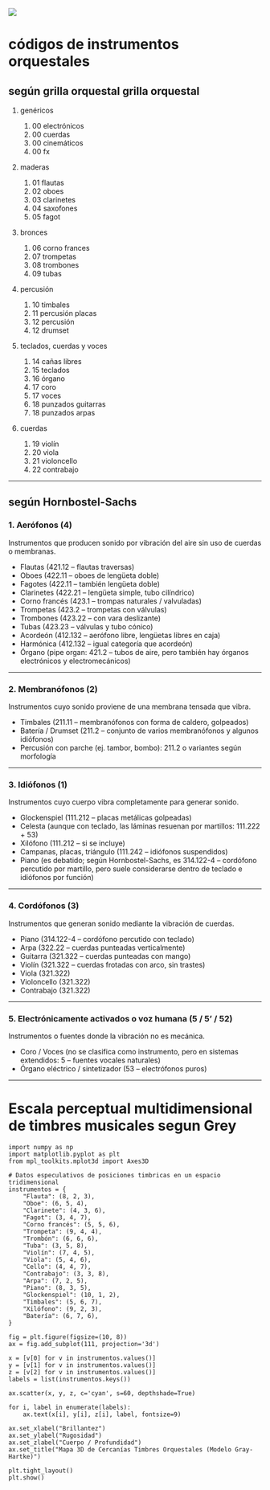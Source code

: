 
![](https://i.imgur.com/dzqhCbc.png)

# códigos de instrumentos orquestales


## según grilla orquestal grilla orquestal

1. genéricos
	1. 00 electrónicos
	2. 00 cuerdas
	3. 00 cinemáticos
	4. 00 fx

2. maderas
	1. 01 flautas
	2. 02 oboes
	3. 03 clarinetes
	4. 04 saxofones
	5. 05 fagot
3. bronces
	1. 06 corno frances
	2. 07 trompetas
	3. 08 trombones
	4. 09 tubas
4. percusión
	1. 10 timbales
	2. 11 percusión placas
	3. 12 percusión 
	4. 12 drumset
5. teclados, cuerdas y voces
	1. 14 cañas libres
	2. 15 teclados
	3. 16 órgano
	4. 17 coro
	5. 17 voces
	6. 18 punzados guitarras
	7. 18 punzados arpas
6. cuerdas
	1. 19 violín
	2. 20 viola
	3. 21 violoncello
	4. 22 contrabajo

---

## según Hornbostel-Sachs


### 1. Aerófonos (4)

Instrumentos que producen sonido por vibración del aire sin uso de cuerdas o membranas.
- Flautas (421.12 – flautas traversas)
- Oboes (422.11 – oboes de lengüeta doble)
- Fagotes (422.11 – también lengüeta doble)
- Clarinetes (422.21 – lengüeta simple, tubo cilíndrico)
- Corno francés (423.1 – trompas naturales / valvuladas)
- Trompetas (423.2 – trompetas con válvulas)
- Trombones (423.22 – con vara deslizante)
- Tubas (423.23 – válvulas y tubo cónico)
- Acordeón (412.132 – aerófono libre, lengüetas libres en caja)
- Harmónica (412.132 – igual categoría que acordeón)
- Órgano (pipe organ: 421.2 – tubos de aire, pero también hay órganos electrónicos y electromecánicos)

---

### 2. Membranófonos (2)

Instrumentos cuyo sonido proviene de una membrana tensada que vibra.
- Timbales (211.11 – membranófonos con forma de caldero, golpeados)
- Batería / Drumset (211.2 – conjunto de varios membranófonos y algunos idiófonos)
- Percusión con parche (ej. tambor, bombo): 211.2 o variantes según morfología

---

### 3. Idiófonos (1)

Instrumentos cuyo cuerpo vibra completamente para generar sonido.
- Glockenspiel (111.212 – placas metálicas golpeadas)
- Celesta (aunque con teclado, las láminas resuenan por martillos: 111.222 + 53)
- Xilófono (111.212 – si se incluye)
- Campanas, placas, triángulo (111.242 – idiófonos suspendidos)
- Piano (es debatido; según Hornbostel-Sachs, es 314.122-4 – cordófono percutido por martillo, pero suele considerarse dentro de teclado e idiófonos por función)

---

### 4. Cordófonos (3)

Instrumentos que generan sonido mediante la vibración de cuerdas.
- Piano (314.122-4 – cordófono percutido con teclado)
- Arpa (322.22 – cuerdas punteadas verticalmente)
- Guitarra (321.322 – cuerdas punteadas con mango)
- Violín (321.322 – cuerdas frotadas con arco, sin trastes)
- Viola (321.322)
- Violoncello (321.322)
- Contrabajo (321.322)

---

### 5. Electrónicamente activados o voz humana (5 / 5’ / 52)

Instrumentos o fuentes donde la vibración no es mecánica.
- Coro / Voces (no se clasifica como instrumento, pero en sistemas extendidos: 5 – fuentes vocales naturales)
- Órgano eléctrico / sintetizador (53 – electrófonos puros)



---
# Escala perceptual multidimensional de timbres musicales segun Grey

```run-python
import numpy as np
import matplotlib.pyplot as plt
from mpl_toolkits.mplot3d import Axes3D

# Datos especulativos de posiciones timbricas en un espacio tridimensional
instrumentos = {
    "Flauta": (8, 2, 3),
    "Oboe": (6, 5, 4),
    "Clarinete": (4, 3, 6),
    "Fagot": (3, 4, 7),
    "Corno francés": (5, 5, 6),
    "Trompeta": (9, 4, 4),
    "Trombón": (6, 6, 6),
    "Tuba": (3, 5, 8),
    "Violín": (7, 4, 5),
    "Viola": (5, 4, 6),
    "Cello": (4, 4, 7),
    "Contrabajo": (3, 3, 8),
    "Arpa": (7, 2, 5),
    "Piano": (8, 3, 5),
    "Glockenspiel": (10, 1, 2),
    "Timbales": (5, 6, 7),
    "Xilófono": (9, 2, 3),
    "Batería": (6, 7, 6),
}

fig = plt.figure(figsize=(10, 8))
ax = fig.add_subplot(111, projection='3d')

x = [v[0] for v in instrumentos.values()]
y = [v[1] for v in instrumentos.values()]
z = [v[2] for v in instrumentos.values()]
labels = list(instrumentos.keys())

ax.scatter(x, y, z, c='cyan', s=60, depthshade=True)

for i, label in enumerate(labels):
    ax.text(x[i], y[i], z[i], label, fontsize=9)

ax.set_xlabel("Brillantez")
ax.set_ylabel("Rugosidad")
ax.set_zlabel("Cuerpo / Profundidad")
ax.set_title("Mapa 3D de Cercanías Timbres Orquestales (Modelo Gray-Hartke)")

plt.tight_layout()
plt.show()

```
